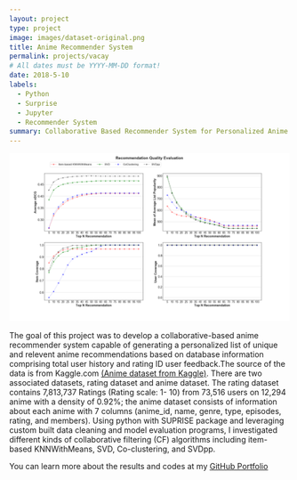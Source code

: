 ```yaml
---
layout: project
type: project
image: images/dataset-original.png
title: Anime Recommender System
permalink: projects/vacay
# All dates must be YYYY-MM-DD format!
date: 2018-5-10
labels:
  - Python
  - Surprise
  - Jupyter
  - Recommender System
summary: Collaborative Based Recommender System for Personalized Anime Recommendations
---
```


<img class="ui medium right floated rounded image" src="../images/recQualityPlot3.png">

The goal of this project was to develop a collaborative-based anime recommender system capable of generating a personalized list of unique and relevent anime recommendations based on database information comprising total user history and rating ID user feedback.The source of the data is from Kaggle.com [(Anime dataset from Kaggle)](https://www.kaggle.com/CooperUnion/anime-recommendations-database). There are two associated datasets, rating dataset and anime dataset. The rating dataset contains 7,813,737 Ratings (Rating scale: 1- 10) from 73,516 users on 12,294 anime with a density of 0.92%; the anime dataset consists of information about each anime with 7 columns (anime_id, name, genre, type, episodes, rating, and members). Using python with SUPRISE package and leveraging custom built data cleaning and model evaluation programs, I investigated different kinds of collaborative filtering (CF) algorithms including item-based KNNWithMeans, SVD, Co-clustering, and SVDpp.  
 
You can learn more about the results and codes at my [GitHub Portfolio](https://github.com/JasonWu1211/Portfolio/tree/master/Anime%20Recommender%20Systems%20%7C%20Python)
